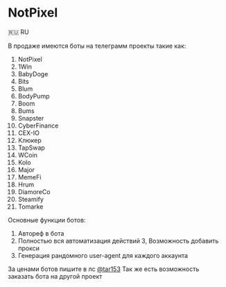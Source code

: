 # NotPixel

🇷🇺 RU

В продаже имеются боты на телеграмм проекты такие как:

1. NotPixel
2. 1Win
3. BabyDoge
4. Bits
5. Blum
6. BodyPump
7. Boom
8. Bums
9. Snapster
10. CyberFinance
11. CEX-IO
12. Клюкер
13. TapSwap
14. WCoin
15. Kolo
16. Major
17. MemeFi
18. Hrum
19. DiamoreCo
20. Steamify
21. Tomarke

Основные функции ботов:

1. Автореф в бота
2. Полностью вся автоматизация действий
3, Возможность добавить прокси
4. Генерация рандомного user-agent для каждого аккаунта

За ценами ботов пишите в лс [@tar153](https://t.me/tar153)
Так же есть возможность заказать бота на другой проект
